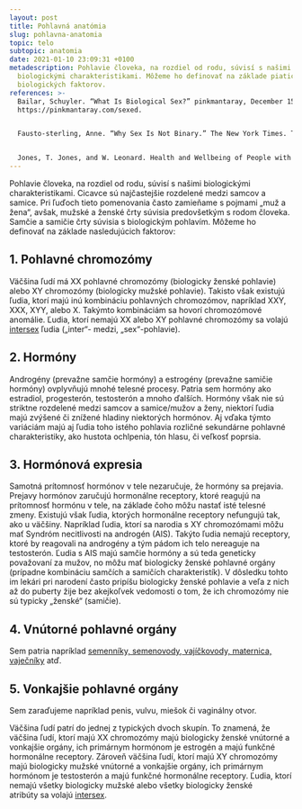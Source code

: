 ```yaml
---
layout: post
title: Pohlavná anatómia
slug: pohlavna-anatomia
topic: telo
subtopic: anatomia
date: 2021-01-10 23:09:31 +0100
metadescription: Pohlavie človeka, na rozdiel od rodu, súvisí s našimi
  biologickými charakteristikami. Môžeme ho definovať na základe piatich
  biologických faktorov.
references: >-
  Bailar, Schuyler. “What Is Biological Sex?” pinkmantaray, December 15, 2020.
  https://pinkmantaray.com/sexed.


  Fausto-sterling, Anne. “Why Sex Is Not Binary.” The New York Times. The New York Times, October 25, 2018. https://www.nytimes.com/2018/10/25/opinion/sex-biology-binary.html.


  Jones, T. Jones, and W. Leonard. Health and Wellbeing of People with Intersex Variations. Melbourne, Victora: Department of Health and Human Services, 2019. <https://research-management.mq.edu.au/ws/portalfiles/portal/100001677/Health_and_wellbeing_of_people_with_intersex_variations.pdf>.
---
```

Pohlavie človeka, na rozdiel od rodu, súvisí s našimi biologickými charakteristikami. Cicavce sú najčastejšie rozdelené medzi samcov a samice. Pri ľuďoch tieto pomenovania často zamieňame s pojmami „muž a žena“, avšak, mužské a ženské črty súvisia predovšetkým s rodom človeka. Samčie a samičie črty súvisia s biologickým pohlavím. Môžeme ho definovať na základe nasledujúcich faktorov:

## 1. Pohlavné chromozómy

Väčšina ľudí má XX pohlavné chromozómy (biologicky ženské pohlavie) alebo XY chromozómy (biologicky mužské pohlavie). Takisto však existujú ľudia, ktorí majú inú kombináciu pohlavných chromozómov, napríklad XXY, XXX, XYY, alebo X. Takýmto kombináciám sa hovorí chromozómové anomálie. Ľudia, ktorí nemajú XX alebo XY pohlavné chromozómy sa volajú [intersex](https://pensive-newton-39aa56.netlify.app/anatomia-intersex-ludi/) ľudia („inter“- medzi, „sex“-pohlavie). 

## 2. Hormóny

Androgény (prevažne samčie hormóny) a estrogény (prevažne samičie hormóny) ovplyvňujú mnohé telesné procesy. Patria sem hormóny ako estradiol, progesterón, testosterón a mnoho ďalších. Hormóny však nie sú striktne rozdelené medzi samcov a samice/mužov a ženy, niektorí ľudia majú zvýšené či znížené hladiny niektorých hormónov. Aj vďaka týmto variáciám majú aj ľudia toho istého pohlavia rozličné sekundárne pohlavné charakteristiky, ako hustota ochlpenia, tón hlasu, či veľkosť poprsia. 

## 3. Hormónová expresia

Samotná prítomnosť hormónov v tele nezaručuje, že hormóny sa prejavia. Prejavy hormónov zaručujú hormonálne receptory, ktoré reagujú na prítomnosť hormónu v tele, na základe čoho môžu nastať isté telesné zmeny. Existujú však ľudia, ktorých hormonálne receptory nefungujú tak, ako u väčšiny. Napríklad ľudia, ktorí sa narodia s XY chromozómami môžu mať Syndróm necitlivosti na androgén (AIS). Takýto ľudia nemajú receptory, ktoré by reagovali na androgény a tým pádom ich telo nereaguje na testosterón. Ľudia s AIS majú samčie hormóny a sú teda geneticky považovaní za mužov, no môžu mať biologicky ženské pohlavné orgány (prípadne kombináciu samčích a samičích charakteristík). V dôsledku tohto im lekári pri narodení často pripíšu biologicky ženské pohlavie a veľa z nich až do puberty žije bez akejkoľvek vedomosti o tom, že ich chromozómy nie sú typicky „ženské“ (samičie). 

## 4. Vnútorné pohlavné orgány

Sem patria napríklad [semenníky, semenovody,](https://pensive-newton-39aa56.netlify.app/vnutorne-pohlavne-ustrojenstvo-cloveka-s-penisom/)[ vajíčkovody, maternica, vaječníky](https://pensive-newton-39aa56.netlify.app/vnutorne-pohlavne-ustrojenstvo-cloveka-s-vulvou/) atď. 

## 5. Vonkajšie pohlavné orgány

Sem zaraďujeme napríklad penis, vulvu, miešok či vaginálny otvor. 

Väčšina ľudí patrí do jednej z typických dvoch skupín. To znamená, že väčšina ľudí, ktorí majú XX chromozómy majú biologicky ženské vnútorné a vonkajšie orgány, ich primárnym hormónom je estrogén a majú funkčné hormonálne receptory. Zároveň väčšina ľudí, ktorí majú XY chromozómy majú biologicky mužské vnútorné a vonkajšie orgány, ich primárnym hormónom je testosterón a majú funkčné hormonálne receptory. Ľudia, ktorí nemajú všetky biologicky mužské alebo všetky biologicky ženské atribúty sa volajú [intersex](https://pensive-newton-39aa56.netlify.app/anatomia-intersex-ludi/).